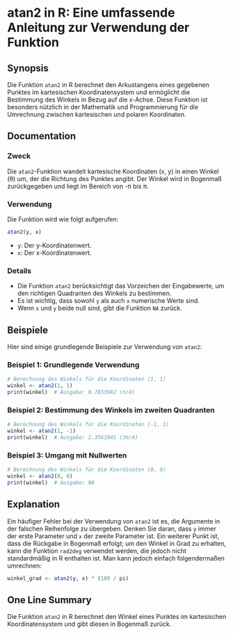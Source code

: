 <!--
Meta Description: # atan2 in R: Eine umfassende Anleitung zur Verwendung der Funktion ## Synopsis Die Funktion `atan2` in R berechnet den Arkustangens eines gegebenen P...
Meta Keywords: die, atan2, der, winkel, funktion
-->

# atan2 in R: Eine umfassende Anleitung zur Verwendung der Funktion

## Synopsis
Die Funktion `atan2` in R berechnet den Arkustangens eines gegebenen Punktes im kartesischen Koordinatensystem und ermöglicht die Bestimmung des Winkels in Bezug auf die x-Achse. Diese Funktion ist besonders nützlich in der Mathematik und Programmierung für die Umrechnung zwischen kartesischen und polaren Koordinaten.

## Documentation
### Zweck
Die `atan2`-Funktion wandelt kartesische Koordinaten (x, y) in einen Winkel (θ) um, der die Richtung des Punktes angibt. Der Winkel wird in Bogenmaß zurückgegeben und liegt im Bereich von -π bis π.

### Verwendung
Die Funktion wird wie folgt aufgerufen:

```R
atan2(y, x)
```

- `y`: Der y-Koordinatenwert.
- `x`: Der x-Koordinatenwert.

### Details
- Die Funktion `atan2` berücksichtigt das Vorzeichen der Eingabewerte, um den richtigen Quadranten des Winkels zu bestimmen.
- Es ist wichtig, dass sowohl `y` als auch `x` numerische Werte sind.
- Wenn `x` und `y` beide null sind, gibt die Funktion `NA` zurück.

## Beispiele
Hier sind einige grundlegende Beispiele zur Verwendung von `atan2`:

### Beispiel 1: Grundlegende Verwendung
```R
# Berechnung des Winkels für die Koordinaten (1, 1)
winkel <- atan2(1, 1)
print(winkel)  # Ausgabe: 0.7853982 (π/4)
```

### Beispiel 2: Bestimmung des Winkels im zweiten Quadranten
```R
# Berechnung des Winkels für die Koordinaten (-1, 1)
winkel <- atan2(1, -1)
print(winkel)  # Ausgabe: 2.3561945 (3π/4)
```

### Beispiel 3: Umgang mit Nullwerten
```R
# Berechnung des Winkels für die Koordinaten (0, 0)
winkel <- atan2(0, 0)
print(winkel)  # Ausgabe: NA
```

## Explanation
Ein häufiger Fehler bei der Verwendung von `atan2` ist es, die Argumente in der falschen Reihenfolge zu übergeben. Denken Sie daran, dass `y` immer der erste Parameter und `x` der zweite Parameter ist. Ein weiterer Punkt ist, dass die Rückgabe in Bogenmaß erfolgt; um den Winkel in Grad zu erhalten, kann die Funktion `rad2deg` verwendet werden, die jedoch nicht standardmäßig in R enthalten ist. Man kann jedoch einfach folgendermaßen umrechnen:

```R
winkel_grad <- atan2(y, x) * (180 / pi)
```

## One Line Summary
Die Funktion `atan2` in R berechnet den Winkel eines Punktes im kartesischen Koordinatensystem und gibt diesen in Bogenmaß zurück.